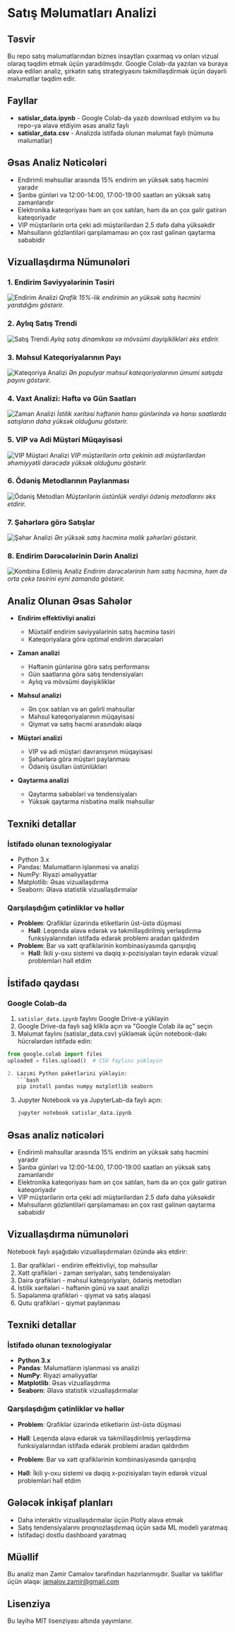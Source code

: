 # Satış Məlumatları Analizi

## Təsvir

Bu repo satış məlumatlarından biznes insaytları çıxarmaq və onları vizual olaraq təqdim etmək üçün yaradılmışdır. Google Colab-da yazılan və buraya əlavə edilən analiz, şirkətin satış strategiyasını təkmilləşdirmək üçün dəyərli məlumatlar təqdim edir.

## Fayllar

- **satislar_data.ipynb** - Google Colab-da yazıb download etdiyim və bu repo-ya əlavə etdiyim əsas analiz faylı
- **satislar_data.csv** - Analizdə istifadə olunan məlumat faylı (nümunə məlumatlar)

## Əsas Analiz Nəticələri

- Endirimli məhsullar arasında 15% endirim ən yüksək satış həcmini yaradır
- Şənbə günləri və 12:00-14:00, 17:00-19:00 saatları ən yüksək satış zamanlarıdır
- Elektronika kateqoriyası həm ən çox satılan, həm də ən çox gəlir gətirən kateqoriyadır
- VIP müştərilərin orta çeki adi müştərilərdən 2.5 dəfə daha yüksəkdir
- Məhsulların gözləntiləri qarşılamaması ən çox rast gəlinən qaytarma səbəbidir

## Vizuallaşdırma Nümunələri

### 1. Endirim Səviyyələrinin Təsiri
![Endirim Analizi](images/Capture.png)
*Qrafik 15%-lik endirimin ən yüksək satış həcmini yaratdığını göstərir.*

### 2. Aylıq Satış Trendi
![Satış Trendi](images/monthly_sales_line.png)
*Aylıq satış dinamikası və mövsümi dəyişiklikləri əks etdirir.*

### 3. Məhsul Kateqoriyalarının Payı
![Kateqoriya Analizi](images/category_pie.png)
*Ən populyar məhsul kateqoriyalarının ümumi satışda payını göstərir.*

### 4. Vaxt Analizi: Həftə və Gün Saatları
![Zaman Analizi](images/hour_day_heatmap.png)
*İstilik xəritəsi həftənin hansı günlərində və hansı saatlarda satışların daha yüksək olduğunu göstərir.*

### 5. VIP və Adi Müştəri Müqayisəsi
![VIP Müştəri Analizi](images/vip_regular_bar.png)
*VIP müştərilərin orta çekinin adi müştərilərdən əhəmiyyətli dərəcədə yüksək olduğunu göstərir.*

### 6. Ödəniş Metodlarının Paylanması
![Ödəniş Metodları](images/payment_pie.png)
*Müştərilərin üstünlük verdiyi ödəniş metodlarını əks etdirir.*

### 7. Şəhərlərə görə Satışlar
![Şəhər Analizi](images/city_sales_bar.png)
*Ən yüksək satış həcminə malik şəhərləri göstərir.*

### 8. Endirim Dərəcələrinin Dərin Analizi
![Kombinə Edilmiş Analiz](images/discount_combined.png)
*Endirim dərəcələrinin həm satış həcminə, həm də orta çekə təsirini eyni zamanda göstərir.*

## Analiz Olunan Əsas Sahələr

- **Endirim effektivliyi analizi**
  - Müxtəlif endirim səviyyələrinin satış həcminə təsiri
  - Kateqoriyalara görə optimal endirim dərəcələri

- **Zaman analizi**
  - Həftənin günlərinə görə satış performansı
  - Gün saatlarına görə satış tendensiyaları
  - Aylıq və mövsümi dəyişikliklər

- **Məhsul analizi**
  - Ən çox satılan və ən gəlirli məhsullar
  - Məhsul kateqoriyalarının müqayisəsi
  - Qiymət və satış həcmi arasındakı əlaqə

- **Müştəri analizi**
  - VIP və adi müştəri davranışının müqayisəsi
  - Şəhərlərə görə müştəri paylanması
  - Ödəniş üsulları üstünlükləri

- **Qaytarma analizi**
  - Qaytarma səbəbləri və tendensiyaları
  - Yüksək qaytarma nisbətinə malik məhsullar

## Texniki detallar

### İstifadə olunan texnologiyalar
- Python 3.x
- Pandas: Məlumatların işlənməsi və analizi
- NumPy: Riyazi əməliyyatlar
- Matplotlib: Əsas vizuallaşdırma
- Seaborn: Əlavə statistik vizuallaşdırmalar

### Qarşılaşdığım çətinliklər və həllər
- **Problem**: Qrafiklər üzərində etiketlərin üst-üstə düşməsi
  - **Həll**: Leqenda əlavə edərək və təkmilləşdirilmiş yerləşdirmə funksiyalarından istifadə edərək problemi aradan qaldırdım
- **Problem**: Bar və xətt qrafiklərinin kombinasiyasında qarışıqlıq
  - **Həll**: İkili y-oxu sistemi və dəqiq x-pozisiyaları təyin edərək vizual problemləri həll etdim

## İstifadə qaydası

### Google Colab-da
1. `satislar_data.ipynb` faylını Google Drive-a yükləyin
2. Google Drive-da faylı sağ kliklə açın və "Google Colab ilə aç" seçin
3. Məlumat faylını (satislar_data.csv) yükləmək üçün notebook-dakı hücrələrdən istifadə edin:
```python
from google.colab import files
uploaded = files.upload()  # CSV faylını yükləyin

2. Lazımi Python paketlərini yükləyin:
   ```bash
   pip install pandas numpy matplotlib seaborn
   ```

3. Jupyter Notebook və ya JupyterLab-da faylı açın:
   ```bash
   jupyter notebook satislar_data.ipynb
   ```

## Əsas analiz nəticələri

- Endirimli məhsullar arasında 15% endirim ən yüksək satış həcmini yaradır
- Şənbə günləri və 12:00-14:00, 17:00-19:00 saatları ən yüksək satış zamanlarıdır
- Elektronika kateqoriyası həm ən çox satılan, həm də ən çox gəlir gətirən kateqoriyadır
- VIP müştərilərin orta çeki adi müştərilərdən 2.5 dəfə daha yüksəkdir
- Məhsulların gözləntiləri qarşılamaması ən çox rast gəlinən qaytarma səbəbidir

## Vizuallaşdırma nümunələri

Notebook faylı aşağıdakı vizuallaşdırmaları özündə əks etdirir:

1. Bar qrafikləri - endirim effektivliyi, top məhsullar
2. Xətt qrafikləri - zaman seriyaları, satış tendensiyaları
3. Dairə qrafikləri - məhsul kateqoriyaları, ödəniş metodları
4. İstilik xəritələri - həftənin günü və saat analizi
5. Səpələnmə qrafikləri - qiymət və satış əlaqəsi
6. Qutu qrafikləri - qiymət paylanması

## Texniki detallar

### İstifadə olunan texnologiyalar

- **Python 3.x**
- **Pandas**: Məlumatların işlənməsi və analizi
- **NumPy**: Riyazi əməliyyatlar
- **Matplotlib**: Əsas vizuallaşdırma
- **Seaborn**: Əlavə statistik vizuallaşdırmalar

### Qarşılaşdığım çətinliklər və həllər

- **Problem**: Qrafiklər üzərində etiketlərin üst-üstə düşməsi
- **Həll**: Leqenda əlavə edərək və təkmilləşdirilmiş yerləşdirmə funksiyalarından istifadə edərək problemi aradan qaldırdım

- **Problem**: Bar və xətt qrafiklərinin kombinasiyasında qarışıqlıq
- **Həll**: İkili y-oxu sistemi və dəqiq x-pozisiyaları təyin edərək vizual problemləri həll etdim

## Gələcək inkişaf planları

- Daha interaktiv vizuallaşdırmalar üçün Plotly əlavə etmək
- Satış tendensiyalarını proqnozlaşdırmaq üçün sadə ML modeli yaratmaq
- İstifadəçi dostlu dashboard yaratmaq

## Müəllif

Bu analiz mən Zamir Camalov tərəfindən hazırlanmışdır. Suallar və təkliflər üçün əlaqə: jamalov.zamir@gmail.com

## Lisenziya

Bu layihə MIT lisenziyası altında yayımlanır.
